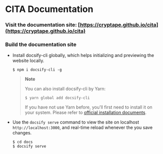 # CITA Documentation

### Visit the documentation site: [https://cryptape.github.io/cita](https://cryptape.github.io/cita)

### Build the documentation site

* Install docsify-cli globally, which helps initializing and previewing the website locally. 

  ```shell
  $ npm i docsify-cli -g
  ```
  > **Note**
  > 
  > You can also install docsify-cli by Yarn:
  >
  > ```shell
  > $ yarn global add docsify-cli
  > ```
  > If you have not use Yarn before, you'll first need to install it on your system. Please refer to [official installation documents](https://yarnpkg.com/lang/en/docs/install/).

* Use the `docsify serve` command to view the site on localhost `http://localhost:3000`, and real-time reload whenever the you save changes.

  ```shell
  $ cd docs
  $ docsify serve
  ```

